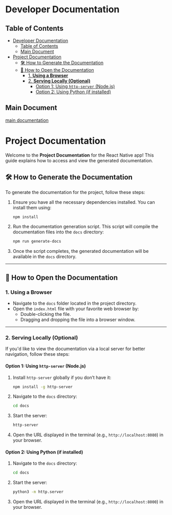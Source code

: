 # Developer Documentation

## Table of Contents

- [Developer Documentation](#developer-documentation)
  - [Table of Contents](#table-of-contents)
  - [Main Document](#main-document)
- [Project Documentation](#project-documentation)
  - [🛠️ How to Generate the Documentation](#️-how-to-generate-the-documentation)
  - [📖 How to Open the Documentation](#-how-to-open-the-documentation)
    - [1. **Using a Browser**](#1-using-a-browser)
    - [2. **Serving Locally (Optional)**](#2-serving-locally-optional)
      - [Option 1: Using `http-server` (Node.js)](#option-1-using-http-server-nodejs)
      - [Option 2: Using Python (if installed)](#option-2-using-python-if-installed)

## Main Document

[main documentation](../README.md)

# Project Documentation

Welcome to the **Project Documentation** for the React Native app! This guide explains how to access and view the generated documentation.

## 🛠️ How to Generate the Documentation

To generate the documentation for the project, follow these steps:

1. Ensure you have all the necessary dependencies installed. You can install them using:
    ```bash
    npm install
    ```

2. Run the documentation generation script. This script will compile the documentation files into the `docs` directory:
    ```bash
    npm run generate-docs
    ```

3. Once the script completes, the generated documentation will be available in the `docs` directory.

---

## 📖 How to Open the Documentation

### 1. **Using a Browser**
- Navigate to the `docs` folder located in the project directory.
- Open the `index.html` file with your favorite web browser by:
  - Double-clicking the file.
  - Dragging and dropping the file into a browser window.

---

### 2. **Serving Locally (Optional)**
If you'd like to view the documentation via a local server for better navigation, follow these steps:

#### Option 1: Using `http-server` (Node.js)
1. Install `http-server` globally if you don’t have it:
   ```bash
   npm install -g http-server
   ```
2. Navigate to the `docs` directory:
   ```bash
   cd docs
   ```
3. Start the server:
   ```bash
   http-server
   ```
4. Open the URL displayed in the terminal (e.g., `http://localhost:8080`) in your browser.

#### Option 2: Using Python (if installed)
1. Navigate to the `docs` directory:
   ```bash
   cd docs
   ```
2. Start the server:
   ```bash
   python3 -m http.server
   ```
3. Open the URL displayed in the terminal (e.g., `http://localhost:8000`) in your browser.
